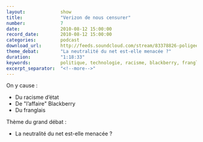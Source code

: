 ```yaml
---
layout:             show
title:              "Verizon de nous censurer"
number:             7
date:               2010-08-12 15:00:00
record_date:        2010-08-12 15:00:00
categories:         podcast
download_url:       http://feeds.soundcloud.com/stream/83378826-poligeek-poligeek7.mp3
theme_debat:        "La neutralité du net est-elle menacée ?"
duration:           "1:18:33"
keywords:           politique, technologie, racisme, blackberry, franglais, neutralité, neutrality, net
excerpt_separator:  "<!--more-->"
---
```



On y cause :

- Du racisme d’état
- De "l’affaire" Blackberry
- Du franglais

Thème du grand débat :

- La neutralité du net est-elle menacée ?
